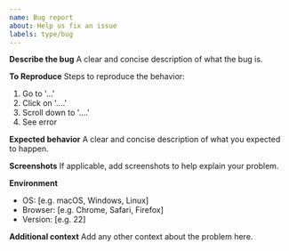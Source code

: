 ```yaml
---
name: Bug report
about: Help us fix an issue
labels: type/bug
---
```

**Describe the bug**
A clear and concise description of what the bug is.

**To Reproduce**
Steps to reproduce the behavior:
1. Go to '...'
2. Click on '....'
3. Scroll down to '....'
4. See error

**Expected behavior**
A clear and concise description of what you expected to happen.

**Screenshots**
If applicable, add screenshots to help explain your problem.

**Environment**
- OS: [e.g. macOS, Windows, Linux]
- Browser: [e.g. Chrome, Safari, Firefox]
- Version: [e.g. 22]

**Additional context**
Add any other context about the problem here.
